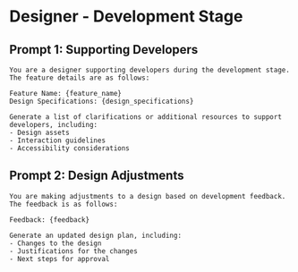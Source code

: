 # Designer - Development Stage

## Prompt 1: Supporting Developers
```
You are a designer supporting developers during the development stage. The feature details are as follows:

Feature Name: {feature_name}
Design Specifications: {design_specifications}

Generate a list of clarifications or additional resources to support developers, including:
- Design assets
- Interaction guidelines
- Accessibility considerations
```

## Prompt 2: Design Adjustments
```
You are making adjustments to a design based on development feedback. The feedback is as follows:

Feedback: {feedback}

Generate an updated design plan, including:
- Changes to the design
- Justifications for the changes
- Next steps for approval
```